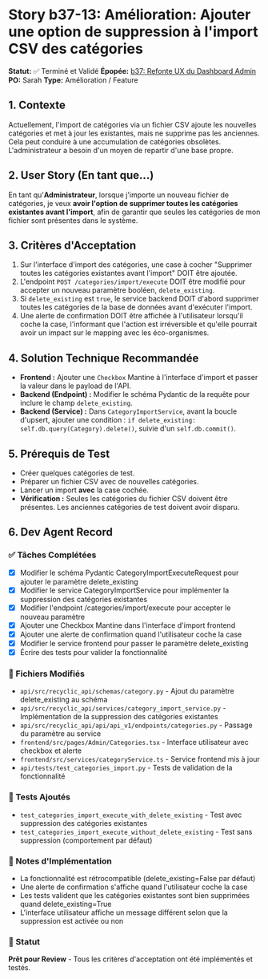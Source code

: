 # Story b37-13: Amélioration: Ajouter une option de suppression à l'import CSV des catégories

**Statut:** ✅ Terminé et Validé
**Épopée:** [b37: Refonte UX du Dashboard Admin](./epic-b37-refonte-ux-admin.md)
**PO:** Sarah
**Type:** Amélioration / Feature

## 1. Contexte

Actuellement, l'import de catégories via un fichier CSV ajoute les nouvelles catégories et met à jour les existantes, mais ne supprime pas les anciennes. Cela peut conduire à une accumulation de catégories obsolètes. L'administrateur a besoin d'un moyen de repartir d'une base propre.

## 2. User Story (En tant que...)

En tant qu'**Administrateur**, lorsque j'importe un nouveau fichier de catégories, je veux **avoir l'option de supprimer toutes les catégories existantes avant l'import**, afin de garantir que seules les catégories de mon fichier sont présentes dans le système.

## 3. Critères d'Acceptation

1.  Sur l'interface d'import des catégories, une case à cocher "Supprimer toutes les catégories existantes avant l'import" DOIT être ajoutée.
2.  L'endpoint `POST /categories/import/execute` DOIT être modifié pour accepter un nouveau paramètre booléen, `delete_existing`.
3.  Si `delete_existing` est `true`, le service backend DOIT d'abord supprimer toutes les catégories de la base de données avant d'exécuter l'import.
4.  Une alerte de confirmation DOIT être affichée à l'utilisateur lorsqu'il coche la case, l'informant que l'action est irréversible et qu'elle pourrait avoir un impact sur le mapping avec les éco-organismes.

## 4. Solution Technique Recommandée

-   **Frontend :** Ajouter une `Checkbox` Mantine à l'interface d'import et passer la valeur dans le payload de l'API.
-   **Backend (Endpoint) :** Modifier le schéma Pydantic de la requête pour inclure le champ `delete_existing`.
-   **Backend (Service) :** Dans `CategoryImportService`, avant la boucle d'upsert, ajouter une condition : `if delete_existing: self.db.query(Category).delete()`, suivie d'un `self.db.commit()`.

## 5. Prérequis de Test

- Créer quelques catégories de test.
- Préparer un fichier CSV avec de nouvelles catégories.
- Lancer un import **avec** la case cochée.
- **Vérification :** Seules les catégories du fichier CSV doivent être présentes. Les anciennes catégories de test doivent avoir disparu.

## 6. Dev Agent Record

### ✅ Tâches Complétées
- [x] Modifier le schéma Pydantic CategoryImportExecuteRequest pour ajouter le paramètre delete_existing
- [x] Modifier le service CategoryImportService pour implémenter la suppression des catégories existantes
- [x] Modifier l'endpoint /categories/import/execute pour accepter le nouveau paramètre
- [x] Ajouter une Checkbox Mantine dans l'interface d'import frontend
- [x] Ajouter une alerte de confirmation quand l'utilisateur coche la case
- [x] Modifier le service frontend pour passer le paramètre delete_existing
- [x] Écrire des tests pour valider la fonctionnalité

### 📁 Fichiers Modifiés
- `api/src/recyclic_api/schemas/category.py` - Ajout du paramètre delete_existing au schéma
- `api/src/recyclic_api/services/category_import_service.py` - Implémentation de la suppression des catégories existantes
- `api/src/recyclic_api/api/api_v1/endpoints/categories.py` - Passage du paramètre au service
- `frontend/src/pages/Admin/Categories.tsx` - Interface utilisateur avec checkbox et alerte
- `frontend/src/services/categoryService.ts` - Service frontend mis à jour
- `api/tests/test_categories_import.py` - Tests de validation de la fonctionnalité

### 🧪 Tests Ajoutés
- `test_categories_import_execute_with_delete_existing` - Test avec suppression des catégories existantes
- `test_categories_import_execute_without_delete_existing` - Test sans suppression (comportement par défaut)

### 📝 Notes d'Implémentation
- La fonctionnalité est rétrocompatible (delete_existing=False par défaut)
- Une alerte de confirmation s'affiche quand l'utilisateur coche la case
- Les tests valident que les catégories existantes sont bien supprimées quand delete_existing=True
- L'interface utilisateur affiche un message différent selon que la suppression est activée ou non

### 🎯 Statut
**Prêt pour Review** - Tous les critères d'acceptation ont été implémentés et testés.

